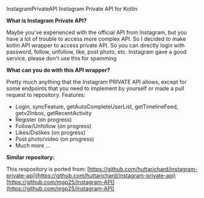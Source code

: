 InstagramPrivateAPI
Instagram Private API for Kotlin


**What is Instagram Private API?** 

Maybe you've experienced with the official API from Instagram, but you have a lot of trouble to access more complex API. So I decided to make kotlin API wrapper to access private API. So you can directly login with password, follow, unfollow, like, post photo, etc. Instagram gave a good service, please don't use this for spamming


**What can you do with this API wrapper?** 

Pretty much anything that the Instagram PRIVATE API allows, except for some endpoints that you need to implement by yourself or made a pull request to repository.
Features:
  - Login, syncFeature, getAutoCompleteUserList, getTimelineFeed, getv2Inbox, getRecentActivity
  - Register (on progress)
  - Follow/Unfollow (on progress)
  - Likes/Dislikes (on progress)
  - Post photo/video (on progress)
  - Much more ...
  
    
**Similar repository:**

This respository is ported from:
[https://github.com/huttarichard/instagram-private-api](https://github.com/huttarichard/instagram-private-api)
[https://github.com/mgp25/Instagram-API](https://github.com/mgp25/Instagram-API)
